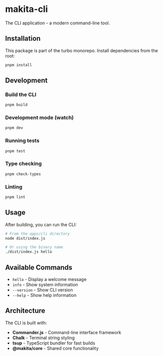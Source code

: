 # makita-cli

The CLI application - a modern command-line tool.

## Installation

This package is part of the turbo monorepo. Install dependencies from the root:

```bash
pnpm install
```

## Development

### Build the CLI

```bash
pnpm build
```

### Development mode (watch)

```bash
pnpm dev
```

### Running tests

```bash
pnpm test
```

### Type checking

```bash
pnpm check-types
```

### Linting

```bash
pnpm lint
```

## Usage

After building, you can run the CLI:

```bash
# From the apps/cli directory
node dist/index.js

# Or using the binary name
./dist/index.js hello
```

## Available Commands

- `hello` - Display a welcome message
- `info` - Show system information
- `--version` - Show CLI version
- `--help` - Show help information

## Architecture

The CLI is built with:

- **Commander.js** - Command-line interface framework
- **Chalk** - Terminal string styling
- **tsup** - TypeScript bundler for fast builds
- **@makita/core** - Shared core functionality
